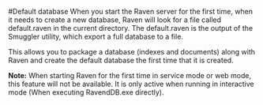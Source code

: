 #Default database
When you start the Raven server for the first time, when it needs to create a new database, Raven will look for a file called default.raven in the current directory. The default.raven is the output of the Smuggler utility, which export a full database to a file.

This allows you to package a database (indexes and documents) along with Raven and create the default database the first time that it is created.

**Note:** When starting Raven for the first time in service mode or web mode, this feature will not be available. It is only active when running in interactive mode (When executing RavendDB.exe directly).

